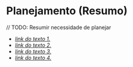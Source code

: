 # Planejamento (Resumo)

// TODO: Resumir necessidade de planejar

* [*link do texto 1.*](https://blog.ambracollege.com/planejamento-do-projeto-etapa-importante/)
* [*link do texto 2.*](https://artia.com/blog/como-fazer-um-planejamento-em-projetos-eficiente/)
* [*link do texto 3.*](http://www.mindmaster.com.br/como-planejar-um-projeto-agil/)
* [*link do texto 4.*](https://artia.com/blog/planejamento-de-projetos-6-erros-que-nao-podem-ser-cometidos/)
